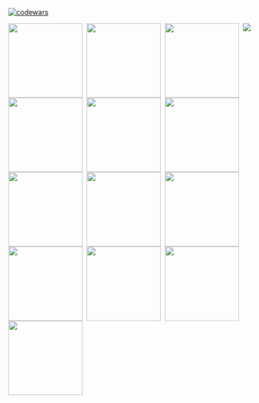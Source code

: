 [![codewars](https://www.codewars.com/users/SaintDK/badges/large)](https://www.codewars.com/users/SaintDK)   

<a href="https://visitcount.itsvg.in">
  <img src="https://visitcount.itsvg.in/api?id=SaintDK&label=Profile%20Views&color=12&pretty=false" />
</a>

<img align="left" width="150px" style="padding-right:5px;" src="https://cdn.jsdelivr.net/gh/devicons/devicon@latest/icons/java/java-original-wordmark.svg" />
<img align="left" width="150px" style="padding-right:5px;" src="https://cdn.jsdelivr.net/gh/devicons/devicon@latest/icons/kotlin/kotlin-original.svg" />
<img align="left" width="150px" style="padding-right:5px;" src="https://cdn.jsdelivr.net/gh/devicons/devicon@latest/icons/python/python-original-wordmark.svg" />
<img align="left" width="150px" style="padding-right:5px;" src="https://cdn.jsdelivr.net/gh/devicons/devicon@latest/icons/html5/html5-original-wordmark.svg" />
<img align="left" width="150px" style="padding-right:5px;" src="https://cdn.jsdelivr.net/gh/devicons/devicon@latest/icons/css3/css3-original.svg" />
<img align="left" width="150px" style="padding-right:5px;" src="https://cdn.jsdelivr.net/gh/devicons/devicon@latest/icons/numpy/numpy-original-wordmark.svg" />
<img align="left" width="150px" style="padding-right:5px;" src="https://cdn.jsdelivr.net/gh/devicons/devicon@latest/icons/pandas/pandas-original-wordmark.svg" />
<img align="left" width="150px" style="padding-right:5px;" src="https://cdn.jsdelivr.net/gh/devicons/devicon@latest/icons/scikitlearn/scikitlearn-original.svg" />
<img align="left" width="150px" style="padding-right:5px;" src="https://cdn.jsdelivr.net/gh/devicons/devicon@latest/icons/tensorflow/tensorflow-original-wordmark.svg" />
<img align="left" width="150px" style="padding-right:5px;" src="https://cdn.jsdelivr.net/gh/devicons/devicon@latest/icons/keras/keras-original-wordmark.svg" />
<img align="left" width="150px" style="padding-right:5px;" src="https://cdn.jsdelivr.net/gh/devicons/devicon@latest/icons/pytorch/pytorch-original.svg" />
<img align="left" width="150px" style="padding-right:5px;" src="https://cdn.jsdelivr.net/gh/devicons/devicon@latest/icons/opencv/opencv-original-wordmark.svg" />
<img align="left" width="150px" style="padding-right:5px;" src="https://cdn.jsdelivr.net/gh/devicons/devicon@latest/icons/apachespark/apachespark-original-wordmark.svg" />
